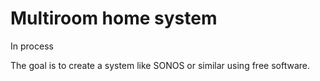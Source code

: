 # Multiroom home system

In process

The goal is to create a system like SONOS or similar using free software.
